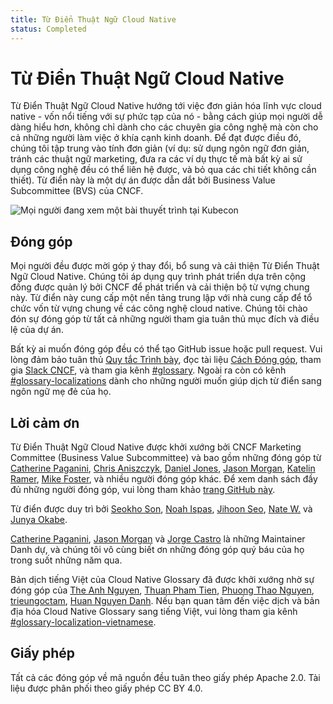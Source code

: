 ```yaml
---
title: Từ Điển Thuật Ngữ Cloud Native
status: Completed
---
```


# Từ Điển Thuật Ngữ Cloud Native

Từ Điển Thuật Ngữ Cloud Native hướng tới việc đơn giản hóa lĩnh vực cloud native - vốn nổi tiếng với sự phức tạp của nó - bằng cách giúp mọi người dễ dàng hiểu hơn, 
không chỉ dành cho các chuyên gia công nghệ mà còn cho cả những người làm việc ở khía cạnh kinh doanh.
Để đạt được điều đó, chúng tôi tập trung vào tính đơn giản (ví dụ: sử dụng ngôn ngữ đơn giản, tránh các thuật ngữ marketing, đưa ra các ví dụ thực tế mà bất kỳ ai sử dụng công nghệ đều có thể liên hệ được, và bỏ qua các chi tiết không cần thiết).
Từ điển này là một dự án được dẫn dắt bởi Business Value Subcommittee (BVS) của CNCF.

<p><img class="mt-3" src="/images/homepage/kubecon.jpg" alt="Mọi người đang xem một bài thuyết trình tại Kubecon"></p>

## Đóng góp

Mọi người đều được mời góp ý thay đổi, bổ sung và cải thiện Từ Điển Thuật Ngữ Cloud Native.
Chúng tôi áp dụng quy trình phát triển dựa trên cộng đồng được quản lý bởi CNCF để phát triển và cải thiện bộ từ vựng chung này.
Từ điển này cung cấp một nền tảng trung lập với nhà cung cấp để tổ chức vốn từ vựng chung về các công nghệ cloud native.
Chúng tôi chào đón sự đóng góp từ tất cả những người tham gia tuân thủ mục đích và điều lệ của dự án.

Bất kỳ ai muốn đóng góp đều có thể tạo GitHub issue hoặc pull request.
Vui lòng đảm bảo tuân thủ [Quy tắc Trình bày](/style-guide/), đọc tài liệu [Cách Đóng góp](/contribute/), tham gia [Slack CNCF](https://slack.cncf.io), và tham gia kênh [#glossary](https://cloud-native.slack.com/archives/C02TX20MQBB).
Ngoài ra còn có kênh [#glossary-localizations](https://cloud-native.slack.com/archives/C02N2RGFXDF) dành cho những người muốn giúp dịch từ điển sang ngôn ngữ mẹ đẻ của họ.

## Lời cảm ơn

Từ Điển Thuật Ngữ Cloud Native được khởi xướng bởi CNCF Marketing Committee (Business Value Subcommittee) và bao gồm những đóng góp từ
[Catherine Paganini](https://www.linkedin.com/in/catherinepaganini/en/),
[Chris Aniszczyk](https://www.linkedin.com/in/caniszczyk/),
[Daniel Jones](https://www.linkedin.com/in/danieljoneseb/?originalSubdomain=uk),
[Jason Morgan](https://www.linkedin.com/in/jasonmorgan2/),
[Katelin Ramer](https://www.linkedin.com/in/katelinramer/),
[Mike Foster](https://www.linkedin.com/in/mfosterche/?originalSubdomain=ca),
và nhiều người đóng góp khác.
Để xem danh sách đầy đủ những người đóng góp, vui lòng tham khảo [trang GitHub này](https://github.com/cncf/glossary/graphs/contributors).

Từ điển được duy trì bởi
[Seokho Son](https://www.linkedin.com/in/seokho-son/),
[Noah Ispas](https://www.linkedin.com/in/noah-ispas-0665b42a/),
[Jihoon Seo](https://www.linkedin.com/in/jihoon-seo/),
[Nate W.](https://www.linkedin.com/in/nate-double-u/)
và [Junya Okabe](https://www.linkedin.com/in/junya-okabe/).

[Catherine Paganini](https://www.linkedin.com/in/catherinepaganini/en/),
[Jason Morgan](https://www.linkedin.com/in/jasonmorgan2/) và
[Jorge Castro](https://www.linkedin.com/in/jorge-castro2112/)
là những Maintainer Danh dự, và chúng tôi vô cùng biết ơn
những đóng góp quý báu của họ trong suốt những năm qua.

Bản dịch tiếng Việt của Cloud Native Glossary đã được khởi xướng nhờ sự đóng góp của [The Anh Nguyen](https://www.linkedin.com/in/ntheanh201/), [Thuan Pham Tien](https://www.linkedin.com/in/tienthuan05082002/), [Phuong Thao Nguyen](https://www.linkedin.com/in/nguyenphuongthao0/), [trieungoctam](https://www.linkedin.com/in/trieungoctam/), [Huan Nguyen Danh](https://www.linkedin.com/in/huannd2301/). Nếu bạn quan tâm đến việc dịch và bản địa hóa Cloud Native Glossary sang tiếng Việt, vui lòng tham gia kênh [#glossary-localization-vietnamese](https://cloud-native.slack.com/archives/C08NAHYA6KX).

## Giấy phép

Tất cả các đóng góp về mã nguồn đều tuân theo giấy phép Apache 2.0.
Tài liệu được phân phối theo giấy phép CC BY 4.0.
